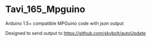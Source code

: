 # Tavi_165_Mpguino
Arduino 1.5+ compatible MPGuino code with json output

Designed to send output to https://github.com/skybolt/autoUpdate

